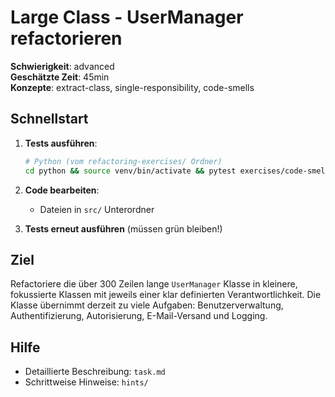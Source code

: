# Large Class - UserManager refactorieren

**Schwierigkeit**: advanced  
**Geschätzte Zeit**: 45min  
**Konzepte**: extract-class, single-responsibility, code-smells

## Schnellstart

1. **Tests ausführen**:
   ```bash
   # Python (vom refactoring-exercises/ Ordner)
   cd python && source venv/bin/activate && pytest exercises/code-smells/large-class/tests/ -v
   ```

2. **Code bearbeiten**: 
   - Dateien in `src/` Unterordner

3. **Tests erneut ausführen** (müssen grün bleiben!)

## Ziel

Refactoriere die über 300 Zeilen lange `UserManager` Klasse in kleinere, fokussierte Klassen mit jeweils einer klar definierten Verantwortlichkeit. Die Klasse übernimmt derzeit zu viele Aufgaben: Benutzerverwaltung, Authentifizierung, Autorisierung, E-Mail-Versand und Logging.

## Hilfe

- Detaillierte Beschreibung: `task.md`
- Schrittweise Hinweise: `hints/`